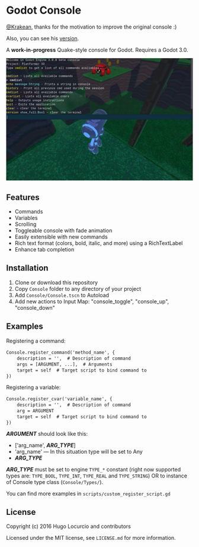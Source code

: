 Godot Console
============

[@Krakean](https://github.com/Krakean), thanks for the motivation to improve the original console :)

Also, you can see his [version](https://github.com/Krakean/godot-console).

A **work-in-progress** Quake-style console for Godot. Requires a Godot 3.0.

![A work-in-progress Quake-style console for Godot. Requires a Godot 3.0.](https://github.com/DmitriySalnikov/godot-console/blob/master/screenshot_3.png)

## Features

- Commands
- Variables
- Scrolling
- Toggleable console with fade animation
- Easily extensible with new commands
- Rich text format (colors, bold, italic, and more) using a RichTextLabel
- Enhance tab completion

## Installation

1. Clone or download this repository
2. Copy `Console` folder to any directory of your project
3. Add `Console/Console.tscn` to Autoload
4. Add new actions to Input Map: "console_toggle", "console_up", "console_down"

## Examples

Registering a command:
```gdscript
Console.register_command('method_name', {
	description = '',  # Description of command
	args = [ARGUMENT, ...],  # Arguments
	target = self  # Target script to bind command to
})
```
Registering a variable:
```gdscript
Console.register_cvar('variable_name', {
	description = '',  # Description of command
	arg = ARGUMENT
	target = self  # Target script to bind command to
})
```

***ARGUMENT*** should look like this:
- ['arg_name', ***ARG_TYPE***]
- 'arg_name' — In this situation type will be set to Any
- ***ARG_TYPE***

***ARG_TYPE*** must be set to engine `TYPE_*` constant (right now supported types are: `TYPE_BOOL`, `TYPE_INT`, `TYPE_REAL` and `TYPE_STRING`) OR to instance of Console type class (`Console/Types/`).

You can find more examples in `scripts/custom_register_script.gd`

## License

Copyright (c) 2016 Hugo Locurcio and contributors

Licensed under the MIT license, see `LICENSE.md` for more information.
